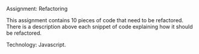 Assignment: Refactoring

This assignment contains 10 pieces of code that need to be refactored. There is a description above each snippet of code explaining how it should be refactored.

Technology: Javascript.
